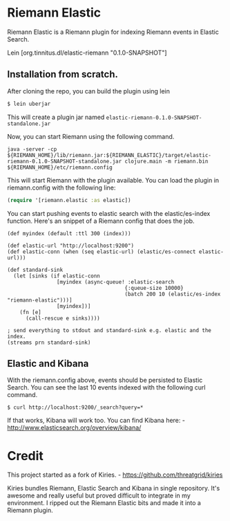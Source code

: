 # Riemann Elastic

Riemann Elastic is a Riemann plugin for indexing Riemann events in Elastic Search.

Lein
[org.tinnitus.dl/elastic-riemann "0.1.0-SNAPSHOT"]

## Installation from scratch.

After cloning the repo, you can build the plugin using lein

```clj
$ lein uberjar
```

This will create a plugin jar named `elastic-riemann-0.1.0-SNAPSHOT-standalone.jar`

Now, you can start Riemann using the following command. 

```
java -server -cp ${RIEMANN_HOME}/lib/riemann.jar:${RIEMANN_ELASTIC}/target/elastic-riemann-0.1.0-SNAPSHOT-standalone.jar clojure.main -m riemann.bin ${RIEMANN_HOME}/etc/riemann.config
```

This will start Riemann with the plugin available. You can load the plugin in riemann.config with the following line:

```clj
(require '[riemann.elastic :as elastic])
```

You can start pushing events to elastic search with the elastic/es-index function. Here's an snippet of a Riemann config that does the job.

```clk
(def myindex (default :ttl 300 (index)))

(def elastic-url "http://localhost:9200")
(def elastic-conn (when (seq elastic-url) (elastic/es-connect elastic-url)))

(def standard-sink
  (let [sinks (if elastic-conn
                [myindex (async-queue! :elastic-search
                                      {:queue-size 10000}
                                      (batch 200 10 (elastic/es-index "riemann-elastic")))]
                [myindex])]
    (fn [e]
      (call-rescue e sinks))))
      
; send everything to stdout and standard-sink e.g. elastic and the index.
(streams prn standard-sink)
```

## Elastic and Kibana
With the riemann.config above, events should be persisted to Elastic Search. You can see the last 10 events indexed with the following curl command.

```
$ curl http://localhost:9200/_search?query=*
```

If that works, Kibana will work too. You can find Kibana here:
     - http://www.elasticsearch.org/overview/kibana/
# Credit
This project started as a fork of Kiries.
    - https://github.com/threatgrid/kiries
    
Kiries bundles Riemann, Elastic Search and Kibana in single repository. It's awesome and really useful but proved difficult to integrate in my environment. I ripped out the Riemann Elastic bits and made it into a Riemann plugin.

